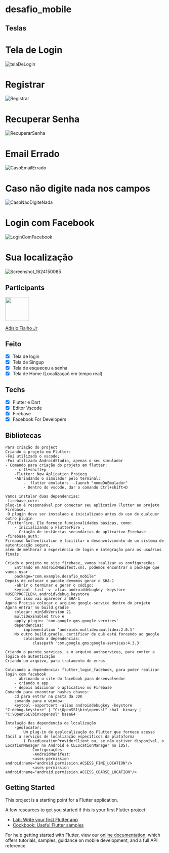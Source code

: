 # desafio_mobile

## Teslas
# Tela de Login
![telaDeLogin](https://user-images.githubusercontent.com/20409822/122675164-8b820200-d1ae-11eb-938f-73a5bca7d204.png)
# Registrar
![Registrar](https://user-images.githubusercontent.com/20409822/122674715-c71bcc80-d1ac-11eb-8212-25a57ec0ba45.png)
# Recuperar Senha
![RecuperarSenha](https://user-images.githubusercontent.com/20409822/122674716-c7b46300-d1ac-11eb-9bf6-82c68d474bcd.png)
# Email Errado
![CasoEmailErrado](https://user-images.githubusercontent.com/20409822/122674719-c7b46300-d1ac-11eb-89a2-35bd406879e2.png)
# Caso não digite nada nos campos
![CasoNaoDigiteNada](https://user-images.githubusercontent.com/20409822/122674720-c84cf980-d1ac-11eb-80d9-60c707a92cb4.png)
# Login com Facebook
![LoginComFacebook](https://user-images.githubusercontent.com/20409822/122674721-c84cf980-d1ac-11eb-9443-96f1428659e3.png)
# Sua localização
![Screenshot_1624150085](https://user-images.githubusercontent.com/20409822/122675152-7dcc7c80-d1ae-11eb-827d-0b112d823233.png)




## Participants

[<img src="https://avatars.githubusercontent.com/u/20409822?v=4" width="75px;"/>](https://github.com/adisiojunior)

[Adísio Fialho Jr](https://github.com/adisiojunior)

## Feito 
- [x] Tela de login
- [x] Tela de Singup
- [x] Tela de esqueceu a senha
- [x] Tela de Home (Localizaçaõ em tempo real)

## Techs

- [x] Flutter e Dart
- [x] Editor Vscode
- [x] Firebase
- [x] Facebook For Developers

## Bibliotecas
    Para criação do project
    Criando o projeto em Flutter:
    -Foi utilizado o vscode;
    -Foi utilizado AndroidStudio, apenas o seu simulador
    - Comando para criação do projeto em flutter:
        - crtl+shift+p
        -Flutter: New Aplication Projecg
        -Abrindando o simulador pelo terminal:
            -  flutter emulators --launch "nomeDoEmulador"
            - Dentro do vscode, dar o comando Ctrl+shift+D
    
    Vamos instalar duas dependencias:
    -firebase_core:
    plug-in é responsável por conectar seu aplicativo Flutter ao projeto Firebase.
     O plugin deve ser instalado e inicializado antes do uso de qualquer outro plugin 
     FlutterFire. Ele fornece funcionalidades básicas, como:
        - Inicializando o FlutterFire .
        - Criação de instâncias secundárias do aplicativo Firebase .
    -firebase_auth:
    Firebase Authentication é facilitar o desenvolvimento de um sistema de autenticação seguro,
    além de melhorar a experiência de login e integração para os usuários finais.

    Criado o projeto no site firebase, vamos realizar as configurações
        Entrando em AndroidManifest.xml, podemos encontrar o package que vamos usar
        package="com.example.desafio_mobile"
    Depois de colocar o pacote devemos gerar o SHA-1
        -abrir o terminar e gerar o código:
        keytool -list -v -alias androiddebugkey -keystore %USERPROFILE%\.android\debug.keystore
        Com isso vai aparecer a SHA-1
    Agora Precisa colocar o arquivo google-service dentro do projeto
    Agora entrar no build.gradle
        colocar: minSdkVersion 21
        multiDexEnabled true e
        apply plugin: 'com.google.gms.google-services'
        dependencias:
            implementation 'androidx.multidex:multidex:2.0.1'
        No outro build.gradle, certificar de quê está forcendo ao google
            colocando a dependencias:
                classpath 'com.google.gms:google-services:4.3.3'

    Criando o pacote services, e o arquivo authservices, para conter a lógica de autenticação
    Criando um arquivo, para tratamento de erros

    Colocando a dependencia: flutter_login_facebook, para poder realizar login com facebook
        - abrinando o site do facebook para desenvolvedor
        - criando o app
        - depois adicionar o aplicativo no Firebase
    Comando para encontrar hashes chaves:
        cd para entrar na pasta da JDK
        comando para o window: 
        keytool -exportcert -alias androiddebugkey -keystore "C:debug.keystore" | "C:\OpenSSl\bin\openssl" sha1 -binary | "C:\OpenSSL\bin\openssl" base64

    Intalação das dependencia de localização
        -geolocator:
            Um plug-in de geolocalização do Flutter que fornece acesso fácil a serviços de localização específicos da plataforma 
            ( FusedLocationProviderClient ou, se não estiver disponível, o LocationManager no Android e CLLocationManager no iOS).  
                Configurações: 
                -AndroidManifest:
                <uses-permission android:name="android.permission.ACSESS_FINE_LOCATION"/>
                <uses-permission android:name="android.permission.ACCESS_COARSE_LOCATION"/>
## Getting Started

This project is a starting point for a Flutter application.

A few resources to get you started if this is your first Flutter project:

- [Lab: Write your first Flutter app](https://flutter.dev/docs/get-started/codelab)
- [Cookbook: Useful Flutter samples](https://flutter.dev/docs/cookbook)

For help getting started with Flutter, view our
[online documentation](https://flutter.dev/docs), which offers tutorials,
samples, guidance on mobile development, and a full API reference.
